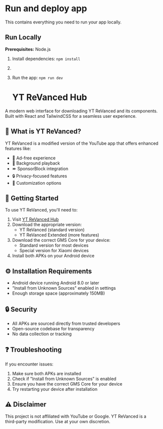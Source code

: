 # Run and deploy app

This contains everything you need to run your app locally.

## Run Locally

**Prerequisites:**  Node.js


1. Install dependencies:
   `npm install`
2. 
3. Run the app:
   `npm run dev`


   # YT ReVanced Hub

A modern web interface for downloading YT ReVanced and its components. Built with React and TailwindCSS for a seamless user experience.


## 📱 What is YT ReVanced?

YT ReVanced is a modified version of the YouTube app that offers enhanced features like:

- 🚫 Ad-free experience
- 🎵 Background playback
- ⏩ SponsorBlock integration
- 🔒 Privacy-focused features
- 🎨 Customization options

## 🚀 Getting Started

To use YT ReVanced, you'll need to:

1. Visit [YT ReVanced Hub](https://ad-free-ytapplication.netlify.app/)
2. Download the appropriate version:
   - YT ReVanced (standard version)
   - YT ReVanced Extended (more features)
3. Download the correct GMS Core for your device:
   - Standard version for most devices
   - Special version for Xiaomi devices
4. Install both APKs on your Android device

## ⚙️ Installation Requirements

- Android device running Android 8.0 or later
- "Install from Unknown Sources" enabled in settings
- Enough storage space (approximately 150MB)

## 🔒 Security

- All APKs are sourced directly from trusted developers
- Open-source codebase for transparency
- No data collection or tracking

## ❓ Troubleshooting

If you encounter issues:

1. Make sure both APKs are installed
2. Check if "Install from Unknown Sources" is enabled
3. Ensure you have the correct GMS Core for your device
4. Try restarting your device after installation

## ⚠️ Disclaimer

This project is not affiliated with YouTube or Google. YT ReVanced is a third-party modification. Use at your own discretion.

